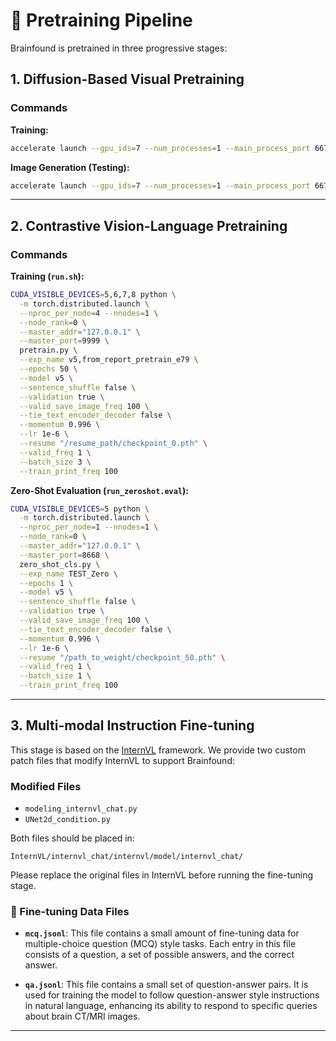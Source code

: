 # 🧠 Pretraining Pipeline

Brainfound is pretrained in three progressive stages:

## 1. Diffusion-Based Visual Pretraining

### Commands

**Training:**
```bash
accelerate launch --gpu_ids=7 --num_processes=1 --main_process_port 6676 --config_file single.yaml pretrain_ddpm.py
```

**Image Generation (Testing):**
```bash
accelerate launch --gpu_ids=7 --num_processes=1 --main_process_port 6676 --config_file single.yaml generate.py
```

---

## 2. Contrastive Vision-Language Pretraining

### Commands

**Training (`run.sh`):**
```bash
CUDA_VISIBLE_DEVICES=5,6,7,8 python \
  -m torch.distributed.launch \
  --nproc_per_node=4 --nnodes=1 \
  --node_rank=0 \
  --master_addr="127.0.0.1" \
  --master_port=9999 \
  pretrain.py \
  --exp_name v5,from_report_pretrain_e79 \
  --epochs 50 \
  --model v5 \
  --sentence_shuffle false \
  --validation true \
  --valid_save_image_freq 100 \
  --tie_text_encoder_decoder false \
  --momentum 0.996 \
  --lr 1e-6 \
  --resume "/resume_path/checkpoint_0.pth" \
  --valid_freq 1 \
  --batch_size 3 \
  --train_print_freq 100
```

**Zero-Shot Evaluation (`run_zeroshot.eval`):**
```bash
CUDA_VISIBLE_DEVICES=5 python \
  -m torch.distributed.launch \
  --nproc_per_node=1 --nnodes=1 \
  --node_rank=0 \
  --master_addr="127.0.0.1" \
  --master_port=8668 \
  zero_shot_cls.py \
  --exp_name TEST_Zero \
  --epochs 1 \
  --model v5 \
  --sentence_shuffle false \
  --validation true \
  --valid_save_image_freq 100 \
  --tie_text_encoder_decoder false \
  --momentum 0.996 \
  --lr 1e-6 \
  --resume "/path_to_weight/checkpoint_50.pth" \
  --valid_freq 1 \
  --batch_size 1 \
  --train_print_freq 100
```

---

## 3. Multi-modal Instruction Fine-tuning

This stage is based on the [InternVL](https://github.com/OpenGVLab/InternVL) framework. We provide two custom patch files that modify InternVL to support Brainfound:

### Modified Files

- `modeling_internvl_chat.py`  
- `UNet2d_condition.py`

Both files should be placed in:

```
InternVL/internvl_chat/internvl/model/internvl_chat/
```

Please replace the original files in InternVL before running the fine-tuning stage.

### 📄 Fine-tuning Data Files

- **`mcq.jsonl`**: This file contains a small amount of fine-tuning data for multiple-choice question (MCQ) style tasks. Each entry in this file consists of a question, a set of possible answers, and the correct answer.
  
- **`qa.jsonl`**: This file contains a small set of question-answer pairs. It is used for training the model to follow question-answer style instructions in natural language, enhancing its ability to respond to specific queries about brain CT/MRI images.

---